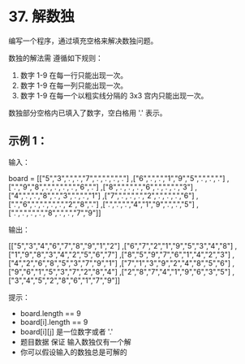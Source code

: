 # 37. 解数独

编写一个程序，通过填充空格来解决数独问题。

数独的解法需 遵循如下规则：

1. 数字 1-9 在每一行只能出现一次。
2. 数字 1-9 在每一列只能出现一次。
3. 数字 1-9 在每一个以粗实线分隔的 3x3 宫内只能出现一次。

数独部分空格内已填入了数字，空白格用 '.' 表示。

## 示例 1：

输入：

board = [["5","3",".",".","7",".",".",".","."]
        ,["6",".",".","1","9","5",".",".","."]
        ,[".","9","8",".",".",".",".","6","."]
        ,["8",".",".",".","6",".",".",".","3"]
        ,["4",".",".","8",".","3",".",".","1"]
        ,["7",".",".",".","2",".",".",".","6"]
        ,[".","6",".",".",".",".","2","8","."]
        ,[".",".",".","4","1","9",".",".","5"]
        ,[".",".",".",".","8",".",".","7","9"]]

输出：

[["5","3","4","6","7","8","9","1","2"]
 ,["6","7","2","1","9","5","3","4","8"]
 ,["1","9","8","3","4","2","5","6","7"]
 ,["8","5","9","7","6","1","4","2","3"]
 ,["4","2","6","8","5","3","7","9","1"]
 ,["7","1","3","9","2","4","8","5","6"]
 ,["9","6","1","5","3","7","2","8","4"]
 ,["2","8","7","4","1","9","6","3","5"]
 ,["3","4","5","2","8","6","1","7","9"]]

提示：
- board.length == 9
- board[i].length == 9
- board[i][j] 是一位数字或者 '.'
- 题目数据 保证 输入数独仅有一个解
- 你可以假设输入的数独总是可解的
